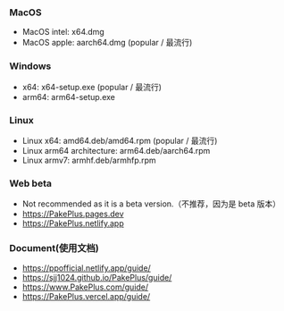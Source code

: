### MacOS

-   MacOS intel: x64.dmg
-   MacOS apple: aarch64.dmg (popular / 最流行)

### Windows

-   x64: x64-setup.exe (popular / 最流行)
-   arm64: arm64-setup.exe

### Linux

-   Linux x64: amd64.deb/amd64.rpm (popular / 最流行)
-   Linux arm64 architecture: arm64.deb/aarch64.rpm
-   Linux armv7: armhf.deb/armhfp.rpm

### Web beta

-   Not recommended as it is a beta version.（不推荐，因为是 beta 版本）
-   https://PakePlus.pages.dev
-   https://PakePlus.netlify.app

### Document(使用文档)

-   https://ppofficial.netlify.app/guide/
-   https://sjj1024.github.io/PakePlus/guide/
-   https://www.PakePlus.com/guide/
-   https://PakePlus.vercel.app/guide/
